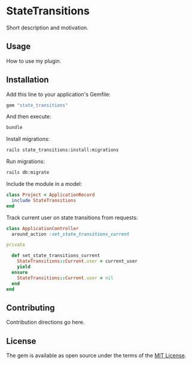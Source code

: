 # StateTransitions
Short description and motivation.

## Usage
How to use my plugin.

## Installation
Add this line to your application's Gemfile:

```ruby
gem "state_transitions"
```

And then execute:
```bash
bundle
```

Install migrations:
```bash
rails state_transitions:install:migrations
```

Run migrations:
```bash
rails db:migrate
```

Include the module in a model:
```ruby
class Project < ApplicationRecord
  include StateTransitions
end
```

Track current user on state transitions from requests:
```ruby
class ApplicationController
  around_action :set_state_transitions_current

private

  def set_state_transitions_current
    StateTransitions::Current.user = current_user
    yield
  ensure
    StateTransitions::Current.user = nil
  end
end
```

## Contributing
Contribution directions go here.

## License
The gem is available as open source under the terms of the [MIT License](https://opensource.org/licenses/MIT).

